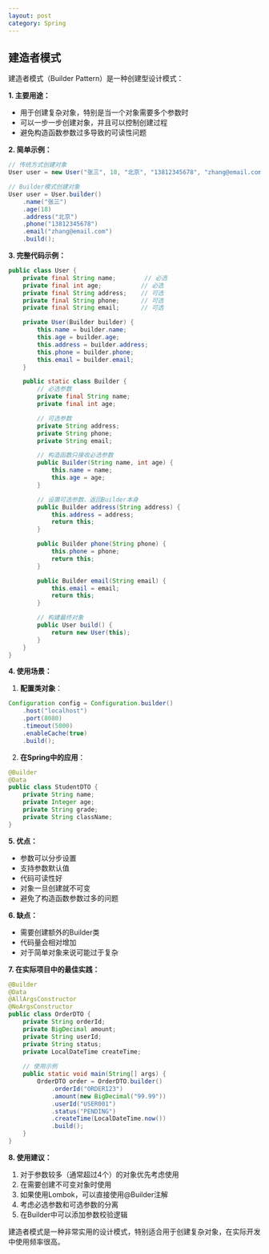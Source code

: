 ```yaml
---
layout: post
category: Spring
---
```


## 建造者模式

建造者模式（Builder Pattern）是一种创建型设计模式：

**1. 主要用途：**
- 用于创建复杂对象，特别是当一个对象需要多个参数时
- 可以一步一步创建对象，并且可以控制创建过程
- 避免构造函数参数过多导致的可读性问题

**2. 简单示例：**
```java
// 传统方式创建对象
User user = new User("张三", 18, "北京", "13812345678", "zhang@email.com");

// Builder模式创建对象
User user = User.builder()
    .name("张三")
    .age(18)
    .address("北京")
    .phone("13812345678")
    .email("zhang@email.com")
    .build();
```

**3. 完整代码示例：**
```java
public class User {
    private final String name;        // 必选
    private final int age;           // 必选
    private final String address;    // 可选
    private final String phone;      // 可选
    private final String email;      // 可选

    private User(Builder builder) {
        this.name = builder.name;
        this.age = builder.age;
        this.address = builder.address;
        this.phone = builder.phone;
        this.email = builder.email;
    }

    public static class Builder {
        // 必选参数
        private final String name;
        private final int age;

        // 可选参数
        private String address;
        private String phone;
        private String email;

        // 构造函数只接收必选参数
        public Builder(String name, int age) {
            this.name = name;
            this.age = age;
        }

        // 设置可选参数，返回Builder本身
        public Builder address(String address) {
            this.address = address;
            return this;
        }

        public Builder phone(String phone) {
            this.phone = phone;
            return this;
        }

        public Builder email(String email) {
            this.email = email;
            return this;
        }

        // 构建最终对象
        public User build() {
            return new User(this);
        }
    }
}
```

**4. 使用场景：**
1. **配置类对象**：
```java
Configuration config = Configuration.builder()
    .host("localhost")
    .port(8080)
    .timeout(5000)
    .enableCache(true)
    .build();
```

2. **在Spring中的应用**：
```java
@Builder
@Data
public class StudentDTO {
    private String name;
    private Integer age;
    private String grade;
    private String className;
}
```

**5. 优点：**
- 参数可以分步设置
- 支持参数默认值
- 代码可读性好
- 对象一旦创建就不可变
- 避免了构造函数参数过多的问题

**6. 缺点：**
- 需要创建额外的Builder类
- 代码量会相对增加
- 对于简单对象来说可能过于复杂

**7. 在实际项目中的最佳实践：**
```java
@Builder
@Data
@AllArgsConstructor
@NoArgsConstructor
public class OrderDTO {
    private String orderId;
    private BigDecimal amount;
    private String userId;
    private String status;
    private LocalDateTime createTime;
    
    // 使用示例
    public static void main(String[] args) {
        OrderDTO order = OrderDTO.builder()
            .orderId("ORDER123")
            .amount(new BigDecimal("99.99"))
            .userId("USER001")
            .status("PENDING")
            .createTime(LocalDateTime.now())
            .build();
    }
}
```

**8. 使用建议：**
1. 对于参数较多（通常超过4个）的对象优先考虑使用
2. 在需要创建不可变对象时使用
3. 如果使用Lombok，可以直接使用@Builder注解
4. 考虑必选参数和可选参数的分离
5. 在Builder中可以添加参数校验逻辑

建造者模式是一种非常实用的设计模式，特别适合用于创建复杂对象，在实际开发中使用频率很高。
